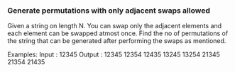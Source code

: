 ### Generate permutations with only adjacent swaps allowed

Given a string on length N. You can swap only the adjacent elements and each element can be swapped atmost once. Find the no of permutations of the string that can be generated after performing the swaps as mentioned.

Examples: Input : 12345
Output : 12345 12354 12435 13245 13254 
         21345 21354 21435